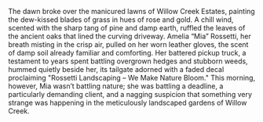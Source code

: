 The dawn broke over the manicured lawns of Willow Creek Estates, painting the dew-kissed blades of grass in hues of rose and gold.  A chill wind, scented with the sharp tang of pine and damp earth, ruffled the leaves of the ancient oaks that lined the curving driveway.  Amelia “Mia”  Rossetti, her breath misting in the crisp air,  pulled on her worn leather gloves, the scent of damp soil already familiar and comforting.  Her battered pickup truck, a testament to years spent battling overgrown hedges and stubborn weeds, hummed quietly beside her, its tailgate adorned with a faded decal proclaiming "Rossetti Landscaping – We Make Nature Bloom."  This morning, however, Mia wasn’t battling nature; she was battling a deadline, a particularly demanding client, and a nagging suspicion that something very strange was happening in the meticulously landscaped gardens of Willow Creek.

